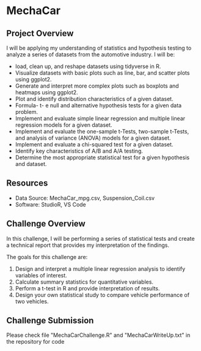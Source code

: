 # MechaCar

## Project Overview
I will be applying my understanding of statistics and hypothesis testing to analyze a series of datasets from the automotive industry. I will be:
  - load, clean up, and reshape datasets using tidyverse in R.
  - Visualize datasets with basic plots such as line, bar, and scatter plots using ggplot2.
  - Generate and interpret more complex plots such as boxplots and heatmaps using ggplot2.
  - Plot and identify distribution characteristics of a given dataset.
  - Formula- t- e null and alternative hypothesis tests for a given data problem.
  - Implement and evaluate simple linear regression and multiple linear regression models for a given dataset.
  - Implement and evaluate the one-sample t-Tests, two-sample t-Tests, and analysis of variance (ANOVA) models for a given dataset.
  - Implement and evaluate a chi-squared test for a given dataset.
  - Identify key characteristics of A/B and A/A testing.
  - Determine the most appropriate statistical test for a given hypothesis and dataset.

## Resources
- Data Source: MechaCar_mpg.csv, Suspension_Coil.csv
- Software: StudioR, VS Code

## Challenge Overview
In this challenge, I will be performing a series of statistical tests and create a technical report that provides my interpretation of the findings.

The goals for this challenge are:
  1. Design and interpret a multiple linear regression analysis to identify variables of interest.
  2. Calculate summary statistics for quantitative variables.
  3. Perform a t-test in R and provide interpretation of results.
  4. Design your own statistical study to compare vehicle performance of two vehicles.


## Challenge Submission
Please check file "MechaCarChallenge.R" and "MechaCarWriteUp.txt" in the repository for code

